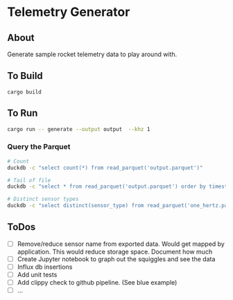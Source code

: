 # Telemetry Generator

## About

Generate sample rocket telemetry data to play around with.

## To Build

`cargo build`

## To Run

```bash
cargo run -- generate --output output  --khz 1
```

### Query the Parquet

```bash
# Count
duckdb -c "select count(*) from read_parquet('output.parquet')"

# Tail of file
duckdb -c "select * from read_parquet('output.parquet') order by timestamp desc limit 10"

# Distinct sensor types
duckdb -c "select distinct(sensor_type) from read_parquet('one_hertz.parquet')"
```

## ToDos

- [ ] Remove/reduce sensor name from exported data. Would get mapped by application. This would reduce storage space. Document how much
- [ ] Create Jupyter notebook to graph out the squiggles and see the data
- [ ] Influx db insertions
- [ ] Add unit tests
- [ ] Add clippy check to github pipeline. (See blue example)
- [ ] ...

